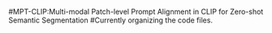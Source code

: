#MPT-CLIP:Multi-modal Patch-level Prompt Alignment in CLIP for Zero-shot Semantic Segmentation
#Currently organizing the code files.
 
 

